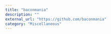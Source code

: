 ```yaml
---
title: "baconmania"
description: ""
external_url: "https://github.com/baconmania"
category: "Miscellaneous"
---
```

